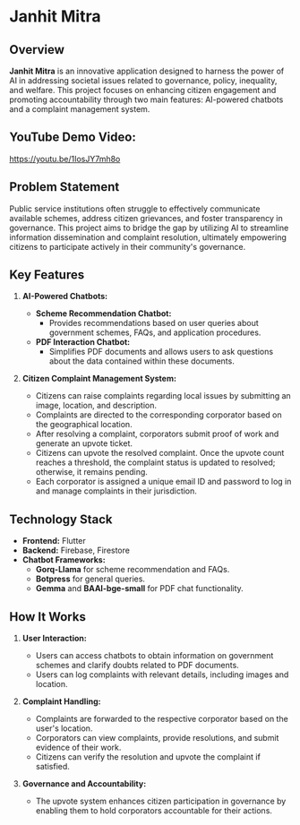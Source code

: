 # Janhit Mitra

## Overview

**Janhit Mitra** is an innovative application designed to harness the power of AI in addressing societal issues related to governance, policy, inequality, and welfare. This project focuses on enhancing citizen engagement and promoting accountability through two main features: AI-powered chatbots and a complaint management system.

## YouTube Demo Video:
https://youtu.be/1IosJY7mh8o

## Problem Statement

Public service institutions often struggle to effectively communicate available schemes, address citizen grievances, and foster transparency in governance. This project aims to bridge the gap by utilizing AI to streamline information dissemination and complaint resolution, ultimately empowering citizens to participate actively in their community's governance.

## Key Features

1. **AI-Powered Chatbots:**
   - **Scheme Recommendation Chatbot:** 
     - Provides recommendations based on user queries about government schemes, FAQs, and application procedures.
   - **PDF Interaction Chatbot:** 
     - Simplifies PDF documents and allows users to ask questions about the data contained within these documents.

2. **Citizen Complaint Management System:**
   - Citizens can raise complaints regarding local issues by submitting an image, location, and description.
   - Complaints are directed to the corresponding corporator based on the geographical location.
   - After resolving a complaint, corporators submit proof of work and generate an upvote ticket.
   - Citizens can upvote the resolved complaint. Once the upvote count reaches a threshold, the complaint status is updated to resolved; otherwise, it remains pending.
   - Each corporator is assigned a unique email ID and password to log in and manage complaints in their jurisdiction.

## Technology Stack

- **Frontend:** Flutter
- **Backend:** Firebase, Firestore
- **Chatbot Frameworks:**
  - **Gorq-Llama** for scheme recommendation and FAQs.
  - **Botpress** for general queries.
  - **Gemma** and **BAAI-bge-small** for PDF chat functionality.

## How It Works

1. **User Interaction:**
   - Users can access chatbots to obtain information on government schemes and clarify doubts related to PDF documents.
   - Users can log complaints with relevant details, including images and location.

2. **Complaint Handling:**
   - Complaints are forwarded to the respective corporator based on the user's location.
   - Corporators can view complaints, provide resolutions, and submit evidence of their work.
   - Citizens can verify the resolution and upvote the complaint if satisfied.

3. **Governance and Accountability:**
   - The upvote system enhances citizen participation in governance by enabling them to hold corporators accountable for their actions.
